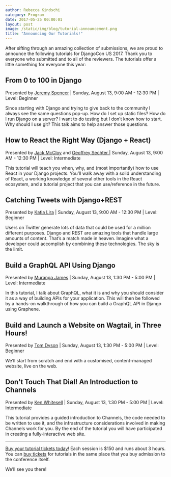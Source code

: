 ```yaml
---
author: Rebecca Kindschi
category: Program
date: 2017-05-25 00:00:01
layout: post
image: /static/img/blog/tutorial-announcement.png
title: "Announcing Our Tutorials!"
---
```


After sifting through an amazing collection of submissions, we are proud to announce the following tutorials for DjangoCon US 2017. Thank you to everyone who submitted and to all of the reviewers. The tutorials offer a little something for everyone this year:

## From 0 to 100 in Django

Presented by [Jeremy Spencer](https://twitter.com/jeremytiki) \| Sunday, August 13, 9:00 AM - 12:30 PM \| Level: Beginner

Since starting with Django and trying to give back to the community I always see the same questions pop-up.
How do I set up static files? How do I run Django on a server? I want to do testing but I don’t know how to start. Why should I use git?
This talk aims to help answer those questions.

## How to React the Right Way (Django + React)

Presented by [Jack McCloy](https://twitter.com/jackmccloy) and [Geoffrey Sechter
](https://twitter.com/gsechter) \| Sunday, August 13, 9:00 AM - 12:30 PM \| Level: Intermediate

This tutorial will teach you when, why, and (most importantly) how to use React in your Django projects. You’ll walk away with a solid understanding of React, a working knowledge of several other tools in the React ecosystem, and a tutorial project that you can use/reference in the future.

## Catching Tweets with Django+REST

Presented by [Katia Lira](https://twitter.com/lakatialira) \| Sunday, August 13, 9:00 AM - 12:30 PM \| Level: Beginner

Users on Twitter generate lots of data that could be used for a million different purposes. Django and REST are amazing tools that handle large amounts of content. That’s a match made in heaven. Imagine what a developer could accomplish by combining these technologies. The sky is the limit.

## Build a GraphQL API Using Django

Presented by [Muranga James](https://twitter.com/murangajames) \| Sunday, August 13, 1:30 PM - 5:00 PM \| Level: Intermediate

In this tutorial, I talk about GraphQL, what it is and why you should consider it as a way of building APIs for your application. This will then be followed by a hands-on walkthrough of how you can build a GraphQL API in Django using Graphene.

## Build and Launch a Website on Wagtail, in Three Hours!

Presented by [Tom Dyson](https://twitter.com/tomd) \| Sunday, August 13, 1:30 PM - 5:00 PM \| Level: Beginner

We’ll start from scratch and end with a customised, content-managed website, live on the web.

## Don't Touch That Dial! An Introduction to Channels

Presented by [Ken Whitesell](https://twitter.com/KenWhitesell) \| Sunday, August 13, 1:30 PM - 5:00 PM \| Level: Intermediate

This tutorial provides a guided introduction to Channels, the code needed to be written to use it, and the infrastructure considerations involved in making Channels work for you. By the end of the tutorial you will have participated in creating a fully-interactive web site.

***

[Buy your tutorial tickets today](https://ti.to/defna/djangocon-us-2017)! Each session is $150 and runs about 3 hours. You can [buy tickets](https://ti.to/defna/djangocon-us-2017) for tutorials in the same place that you buy admission to the conference itself.

We’ll see you there!
